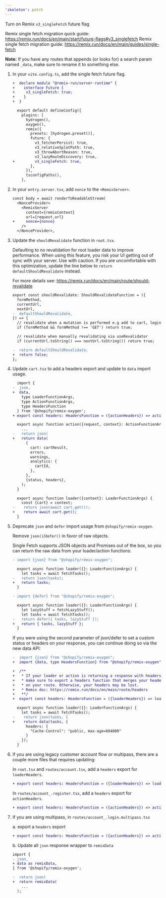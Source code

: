 ```yaml
---
'skeleton': patch
---
```


Turn on Remix `v3_singleFetch` future flag

Remix single fetch migration quick guide: https://remix.run/docs/en/main/start/future-flags#v3_singlefetch
Remix single fetch migration guide: https://remix.run/docs/en/main/guides/single-fetch

**Note:** If you have any routes that appends (or looks for) a search param named `_data`, make sure to rename it to something else.

1. In your `vite.config.ts`, add the single fetch future flag.

    ```diff
    +  declare module "@remix-run/server-runtime" {
    +    interface Future {
    +     v3_singleFetch: true;
    +    }
    +  }

      export default defineConfig({
        plugins: [
          hydrogen(),
          oxygen(),
          remix({
            presets: [hydrogen.preset()],
            future: {
              v3_fetcherPersist: true,
              v3_relativeSplatPath: true,
              v3_throwAbortReason: true,
              v3_lazyRouteDiscovery: true,
    +         v3_singleFetch: true,
            },
          }),
          tsconfigPaths(),
        ],
    ```

2. In your `entry.server.tsx`, add `nonce` to the `<RemixServer>`.

   ```diff
   const body = await renderToReadableStream(
     <NonceProvider>
       <RemixServer
         context={remixContext}
         url={request.url}
   +     nonce={nonce}
       />
     </NonceProvider>,
   ```

3. Update the `shouldRevalidate` function in `root.tsx`.

   Defaulting to no revalidation for root loader data to improve performance.
   When using this feature, you risk your UI getting out of sync with your server.
   Use with caution. If you are uncomfortable with this optimization, update the
   line below to `return defaultShouldRevalidate` instead.

   For more details see: https://remix.run/docs/en/main/route/should-revalidate

    ```diff
    export const shouldRevalidate: ShouldRevalidateFunction = ({
      formMethod,
      currentUrl,
      nextUrl,
    -  defaultShouldRevalidate,
    }) => {
      // revalidate when a mutation is performed e.g add to cart, login...
      if (formMethod && formMethod !== 'GET') return true;

      // revalidate when manually revalidating via useRevalidator
      if (currentUrl.toString() === nextUrl.toString()) return true;

    -  return defaultShouldRevalidate;
    +  return false;
    };
    ```

4. Update `cart.tsx` to add a headers export and update to `data` import usage.

    ```diff
      import {
    -  json,
    +  data,
        type LoaderFunctionArgs,
        type ActionFunctionArgs,
        type HeadersFunction
      } from '@shopify/remix-oxygen';
    + export const headers: HeadersFunction = ({actionHeaders}) => actionHeaders;

      export async function action({request, context}: ActionFunctionArgs) {
        ...
    -   return json(
    +   return data(
          {
            cart: cartResult,
            errors,
            warnings,
            analytics: {
              cartId,
            },
          },
          {status, headers},
        );
      }

      export async function loader({context}: LoaderFunctionArgs) {
        const {cart} = context;
   -    return json(await cart.get());
   +    return await cart.get();
      }
   ```

5. Deprecate `json` and `defer` import usage from `@shopify/remix-oxygen`.

    Remove `json()`/`defer()` in favor of raw objects.

    Single Fetch supports JSON objects and Promises out of the box, so you can return the raw data from your loader/action functions:

    ```diff
    - import {json} from "@shopify/remix-oxygen";

      export async function loader({}: LoaderFunctionArgs) {
        let tasks = await fetchTasks();
    -   return json(tasks);
    +   return tasks;
      }
    ```

    ```diff
    - import {defer} from "@shopify/remix-oxygen";

      export async function loader({}: LoaderFunctionArgs) {
        let lazyStuff = fetchLazyStuff();
        let tasks = await fetchTasks();
    -   return defer({ tasks, lazyStuff });
    +   return { tasks, lazyStuff };
      }
   ```

    If you were using the second parameter of json/defer to set a custom status or headers on your response, you can continue doing so via the new data API:

    ```diff
    -  import {json} from "@shopify/remix-oxygen";
    +  import {data, type HeadersFunction} from "@shopify/remix-oxygen";

    +  /**
    +   * If your loader or action is returning a response with headers,
    +   * make sure to export a headers function that merges your headers
    +   * on your route. Otherwise, your headers may be lost.
    +   * Remix doc: https://remix.run/docs/en/main/route/headers
    +   **/
    +  export const headers: HeadersFunction = ({loaderHeaders}) => loaderHeaders;

      export async function loader({}: LoaderFunctionArgs) {
        let tasks = await fetchTasks();
    -    return json(tasks, {
    +    return data(tasks, {
          headers: {
            "Cache-Control": "public, max-age=604800"
          }
        });
      }
    ```

6. If you are using legacy customer account flow or multipass, there are a couple more files that requires updating:

    In `root.tsx` and `routes/account.tsx`, add a `headers` export for `loaderHeaders`.

    ```diff
    + export const headers: HeadersFunction = ({loaderHeaders}) => loaderHeaders;
    ```

    In `routes/account_.register.tsx`, add a `headers` export for `actionHeaders`.

    ```diff
    + export const headers: HeadersFunction = ({actionHeaders}) => actionHeaders;
    ```

7. If you are using multipass, in `routes/account_.login.multipass.tsx`

    a. export a `headers` export

    ```diff
    + export const headers: HeadersFunction = ({actionHeaders}) => actionHeaders;
    ```

    b.  Update all `json` response wrapper to `remixData`

    ```diff
    import {
    - json,
    + data as remixData,
    } from '@shopify/remix-oxygen';

    -  return json(
    +  return remixData(
        ...
      );
    ```
